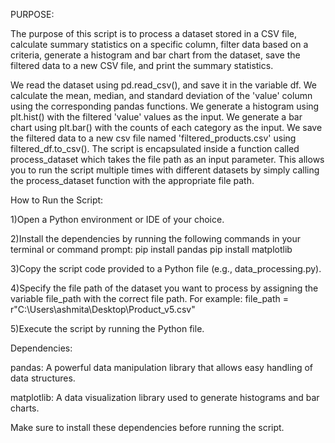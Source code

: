 PURPOSE:

The purpose of this script is to process a dataset stored in a CSV file, 
calculate summary statistics on a specific column, filter data based on a criteria, 
generate a histogram and bar chart from the dataset, save the filtered data to a new CSV file, 
and print the summary statistics.

We read the dataset using pd.read_csv(), and save it in the variable df.
We calculate the mean, median, and standard deviation of the 'value' column using the corresponding 
pandas functions.
We generate a histogram using plt.hist() with the filtered 'value' values as the input.
We generate a bar chart using plt.bar() with the counts of each category as the input.
We save the filtered data to a new csv file named 'filtered_products.csv' using filtered_df.to_csv().
The script is encapsulated inside a function called process_dataset which takes the file path as an 
input parameter. This allows you to run the script multiple times with different datasets by simply 
calling the process_dataset function with the appropriate file path.


How to Run the Script:

1)Open a Python environment or IDE of your choice.

2)Install the dependencies by running the following commands in your terminal or command prompt:
pip install pandas
pip install matplotlib

3)Copy the script code provided to a Python file (e.g., data_processing.py).

4)Specify the file path of the dataset you want to process by assigning the variable file_path with the correct file path. For example:
file_path = r"C:\Users\ashmita\Desktop\Product_v5.csv"

5)Execute the script by running the Python file.


Dependencies:

pandas: A powerful data manipulation library that allows easy handling of data structures.

matplotlib: A data visualization library used to generate histograms and bar charts.

Make sure to install these dependencies before running the script.


